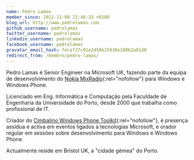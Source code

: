 ```yaml
---
name: Pedro Lamas
member_since: 2011-11-08 22:46:33 +0100
blog_url: http://www.pedrolamas.com
github_username: pedrolamas
twitter_username: pedrolamas
linkedin_username: pedrolamas
facebook_username: pedrolamas
gravatar_email_hash: fecaf27c91e2d50b25930e280b2a81d0
redirect_from: /membro/pedro-lamas/
---
```

Pedro Lamas é Senior Engineer na Microsoft UK, fazendo parte da equipa de desenvolvimento do [Nokia MixRadio][1]{:rel="nofollow"} para Windows e Windows Phone.

Licenciado em Eng. Informática e Computação pela Faculdade de Engenharia da Universidade do Porto, desde 2000 que trabalha como profissional de IT.

Criador do [Cimbalino Windows Phone Toolkit][2]{:rel="nofollow"}, é presença assídua e activa em eventos ligados a tecnologias Microsoft, e orador regular em sessões sobre desenvolvimento para Windows e Windows Phone.

Actualmente reside em Bristol UK, a "cidade gémea" do Porto.

[1]: http://www.mixrad.io
[2]: http://cimbalino.org

